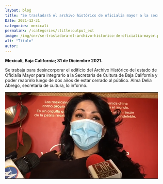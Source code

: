```yaml
---
layout: blog
title: "Se trasladará el archivo histórico de oficialía mayor a la secretaría de cultura"
Date: 2021-12-31
categories: mexicali
permalink: /:categories/:title:output_ext
image: /img/cnr/se-trasladara-el-archivo-historico-de-oficialia-mayor.png
alt: "Titulo"
autor:
---
```


**Mexicali, Baja California; 31 de Diciembre 2021.** 

Se trabaja para desincorporar el edificio del Archivo Histórico del estado de Oficialía Mayor para integrarlo a la Secretaría de Cultura de Baja California y poder reabrirlo luego de dos años de estar cerrado al público. Alma Delia Abrego, secretaria de cultura, lo informó.



<div id="carouselExampleSlidesOnly" class="carousel slide" data-ride="carousel">
  <div class="carousel-inner">
    <div class="carousel-item active">
       <img class="d-block w-100" src="/img/cnr/se-trasladara-el-archivo-historico-de-oficialia-mayor.png" loading="lazy"  alt="Titulo">
    </div>
  </div>
</div>